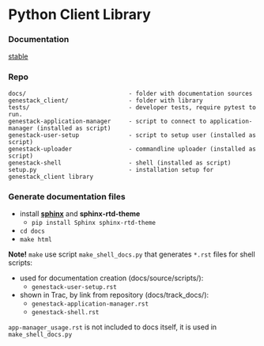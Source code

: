 # Python Client Library

### Documentation

   [stable](http://genestack-client.readthedocs.org/en/stable/)

### Repo

  ```
  docs/                             - folder with documentation sources
  genestack_client/                 - folder with library
  tests/                            - developer tests, require pytest to run.
  genestack-application-manager     - script to connect to application-manager (installed as script)
  genestack-user-setup              - script to setup user (installed as script)
  genestack-uploader                - commandline uploader (installed as script)
  genestack-shell                   - shell (installed as script)
  setup.py                          - installation setup for genestack_client library
  ```

### Generate documentation files

 - install [**sphinx**](http://sphinx-doc.org/) and **sphinx-rtd-theme**
   - `pip install Sphinx sphinx-rtd-theme`
 - `cd docs`
 - `make html`

**Note!** `make` use script `make_shell_docs.py` that generates `*.rst` files for shell scripts:
 - used for documentation creation (docs/source/scripts/):
   - `genestack-user-setup.rst`
 - shown in Trac, by link from repository (docs/track_docs/):
     - `genestack-application-manager.rst` 
     - `genestack-shell.rst`
   
  `app-manager_usage.rst` is not included to docs itself, it is used in `make_shell_docs.py` 
